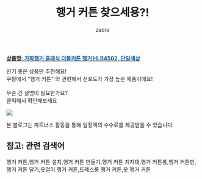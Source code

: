 ﻿---
layout: post
title:  "행거 커튼 찾으세용?!"
author: zacra
categories: [ 아이템 ]
tags: [행거 커튼,행거 커튼 설치,행거 커튼 만들기,행거 커튼 지지대,행거 커튼봉,행거 커튼만,행거 커튼 달기,옷걸이 행거 커튼,드레스룸 행거 커튼,옷 행거 커튼]
image: https://static.coupangcdn.com/image/retail/images/147213363183383-778988b6-10e6-4c58-95cd-2b9fb51a7f47.jpg 
description: "쿠팡에서 행거 커튼 관련 상품으로 가장 고객 선호도가 높은 제품이랍니다."
rating: 4.5
---

<a href="https://link.coupang.com/re/AFFSDP?lptag=AF8407795&pageKey=20055644&itemId=79706682&vendorItemId=3587986585&traceid=V0-153-07f55d9068fa948b"><b>상품명: <font color='#01579B'>가화행거 클래식 더블커튼 행거 HLB4502, 단일색상</font></b></a>

인기 좋은 상품만 추천해요!<br/>
쿠팡에서 "행거 커튼" 와 관련해서 선호도가 가장 높은 제품이에요!<br/><br/>
무슨 긴 설명이 필요한가요?  
클릭해서 확인해보세요


<a href="https://link.coupang.com/re/AFFSDP?lptag=AF8407795&pageKey=20055644&itemId=79706682&vendorItemId=3587986585&traceid=V0-153-07f55d9068fa948b"><img src="https://thumbnail8.coupangcdn.com/thumbnails/remote/q89/image/retail/images/2018/03/22/12/4/5ebcc214-2d2f-4241-9653-5206e3baa4b9.jpg"></a> 

본 블로그는 파트너스 활동을 통해 일정액의 수수료를 제공받을 수 있습니다.

## 참고: 관련 검색어    
행거 커튼,행거 커튼 설치,행거 커튼 만들기,행거 커튼 지지대,행거 커튼봉,행거 커튼만,행거 커튼 달기,옷걸이 행거 커튼,드레스룸 행거 커튼,옷 행거 커튼